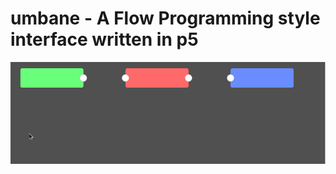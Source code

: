 # umbane - A Flow Programming style interface written in p5

![alt text](https://github.com/brent-shaw/umbane/blob/master/umbane.gif "Logo Title Text 1")
